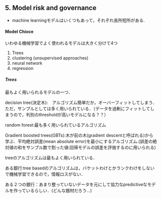 ## 5. Model risk and governance

- machine learningモデルはいくつもあって，それぞれ長所短所がある.

#### Model Chioce
いわゆる機械学習でよく使われるモデルは大きく分けて4つ
1. Trees
1. clustering (unsupervised approaches)
1. neural network
1. regression

##### Trees
最もよく用いられるモデルの一つ．

decision tree(決定木):　アルゴリズム簡単だか，オーバーフィットしてしまう．ただ，サンプルとしては多く用いられている．（データを過剰にフィットしてしまうので，判別のthresholdが高いモデルになる？？）

random forest:最も多く用いられているアルゴリズム

Gradient boosted trees(GBTs):木が前の木(gradient descentと呼ばれる)から学ぶ．平均絶対誤差(mean absolute error)を最小にするアルゴリズム.(誤差の絶対値の和をサンプル数で割った値:回帰モデルの誤差を評価するのに用いられる)

treeのアルゴリズムは最もよく用いられている．

ある銀行:tree basedのアルゴリズムは，バケットわけとかランクわけをしないで機械学習できるので，情報ロスがない．

ある２つの銀行：あまり整っていないデータを元にして協力なpredictiveなモデルを作っているらしい．(どんな題材だろう...)
